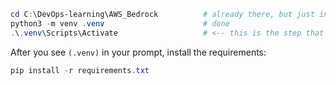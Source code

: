 ```powershell
cd C:\DevOps-learning\AWS_Bedrock          # already there, but just in case
python3 -m venv .venv                      # done
.\.venv\Scripts\Activate                   # <-- this is the step that activates it
```

After you see `(.venv)` in your prompt, install the requirements:

```powershell
pip install -r requirements.txt
```


